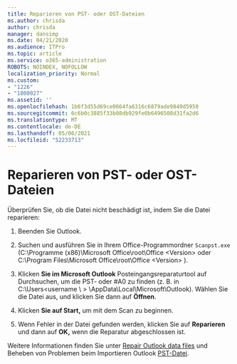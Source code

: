 ```yaml
---
title: Reparieren von PST- oder OST-Dateien
ms.author: chrisda
author: chrisda
manager: dansimp
ms.date: 04/21/2020
ms.audience: ITPro
ms.topic: article
ms.service: o365-administration
ROBOTS: NOINDEX, NOFOLLOW
localization_priority: Normal
ms.custom:
- "1226"
- "1800027"
ms.assetid: ''
ms.openlocfilehash: 1b6f3d55d69ce0664fa6316c6879ade9849d5950
ms.sourcegitcommit: 6c6b0c3885f33b08db929fe0b6496508d31fa2d6
ms.translationtype: MT
ms.contentlocale: de-DE
ms.lasthandoff: 05/06/2021
ms.locfileid: "52233713"
---
```

# <a name="repair-pst-or-ost-files"></a>Reparieren von PST- oder OST-Dateien

Überprüfen Sie, ob die Datei nicht beschädigt ist, indem Sie die Datei reparieren:

1. Beenden Sie Outlook.

2. Suchen und ausführen Sie in Ihrem Office-Programmordner `Scanpst.exe` (C:\Programme (x86)\Microsoft Office\root\Office \<Version\> oder C:\Program Files\Microsoft Office\root\Office \<Version\> ).

3. Klicken **Sie im Microsoft Outlook** Posteingangsreparaturtool auf Durchsuchen, um die PST- oder #A0 zu finden (z. B. in C:\Users<username  \\ \> \AppData\Local\Microsoft\Outlook). Wählen Sie die Datei aus, und klicken Sie dann auf **Öffnen**.

4. Klicken **Sie auf Start,** um mit dem Scan zu beginnen.

5. Wenn Fehler in der Datei gefunden werden, klicken Sie auf **Reparieren** und dann auf **OK,** wenn die Reparatur abgeschlossen ist.

Weitere Informationen finden Sie unter [Repair Outlook data files](https://support.office.com/article/25663bc3-11ec-4412-86c4-60458afc5253) und Beheben von Problemen beim Importieren Outlook [PST-Datei](https://support.office.com/article/2d2e50dc-5c36-4ab2-ab50-f1be733b3d6e).
